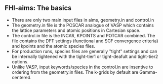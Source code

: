 ## FHI-aims: The basics

- There are only two main input files in aims, geometry.in and control.in
- The geometry.in file is the POSCAR analogue of VASP which contains the lattice parameters and atomic positions in Cartesian space. 
- The control.in file is the INCAR, KPOINTS and POTCAR combined. The file contains the DFT settings (functional and SCF convergence criteria) and kpoints and the atomic species files. 
- For production runs, species files are generally "tight" settings and can be internally tightened with the tight-tier1 or tight-deafult and tight-tier2 options. 
- Unlike VASP, input keywords/species in the control.in are insentive to ordering from the geometry.in files. The k-grids by default are Gamma-centered. 

